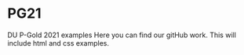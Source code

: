 # PG21
DU P-Gold 2021 examples
Here you can find our gitHub work.
This will include html and css examples.
